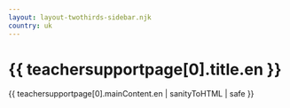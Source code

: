 ```yaml
---
layout: layout-twothirds-sidebar.njk
country: uk
---
```

<h1>{{ teachersupportpage[0].title.en }}</h1>
{{ teachersupportpage[0].mainContent.en | sanityToHTML | safe }}

